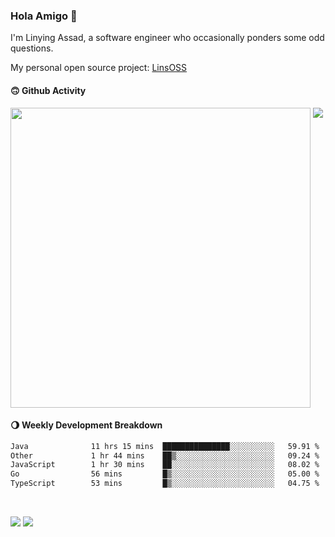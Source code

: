 ### Hola Amigo 🤣   

I'm Linying Assad, a software engineer who occasionally ponders some odd questions.  

My personal open source project: [LinsOSS](https://github.com/linsoss)
 
#### 🙃 Github Activity 
<div>
  <img src="https://github-readme-stats.vercel.app/api?username=al-assad&show_icons=true" align="top" style="display: inline-block;" width="480"/>
  <img src="https://github-readme-stats.vercel.app/api/top-langs/?username=al-assad&hide=css,html&langs_count=8&layout=compact" align="top" style="display: inline-block;"/>
</div>

#### 🌖 Weekly Development Breakdown
<!--START_SECTION:waka-->

```txt
Java              11 hrs 15 mins  ███████████████░░░░░░░░░░   59.91 %
Other             1 hr 44 mins    ██▒░░░░░░░░░░░░░░░░░░░░░░   09.24 %
JavaScript        1 hr 30 mins    ██░░░░░░░░░░░░░░░░░░░░░░░   08.02 %
Go                56 mins         █▒░░░░░░░░░░░░░░░░░░░░░░░   05.00 %
TypeScript        53 mins         █▒░░░░░░░░░░░░░░░░░░░░░░░   04.75 %
```

<!--END_SECTION:waka-->

<br>

<a href="https://twitter.com/assad_lin"><img src="https://img.shields.io/badge/Twitter-@assad__lin-blue?style=flat&logo=twitter" /></a>
<a href="https://al-assad.github.io"><img src="https://img.shields.io/badge/Blogs-Linying_Assad's_Blog-yellow?style=flat&logo=github" /></a>

